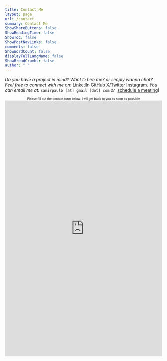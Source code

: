 ```yaml
---
title: Contact Me
layout: page
url: /contact
summary: Contact Me
ShowShareButtons: false
ShowReadingTime: false
ShowToc: false
ShowPostNavLinks: false
comments: false
ShowWordCount: false
displayFullLangName: false
ShowBreadCrumbs: false
author: " "
---
```


*Do you have a project in mind? Want to hire me? or simply wanna chat? Feel free to connect with me on*:&nbsp;<a href="https://www.linkedin.com/in/SamirPaul" target="_blank">LinkedIn</a>&nbsp;<a href="https://github.com/SamirPaulb" target="_blank">GitHub</a>&nbsp;<a href="https://twitter.com/SamirPaulb" target="_blank">X/Twitter</a>&nbsp;<a href="https://instagram.com/SamirPaulb" target="_blank">Instagram</a>. *You can email me at:*&nbsp;```samirpaulb [at] gmail [dot] com``` *or*&nbsp;&nbsp;<a href="" onclick="Calendly.initPopupWidget({url: 'https://calendly.com/samirpaulb/hello?hide_event_type_details=1&hide_gdpr_banner=1'});return false;">schedule a meeting</a>!

<p align="center">
<sub><sup>Please fill out the contact form below. I will get back to you as soon as possible</sup></sub>

<iframe src="https://docs.google.com/forms/d/e/1FAIpQLSfGcMMU8znqdQIasXOZp0huyxZ9Y5x0YoSr2BQY0AACS_dXKg/viewform?embedded=true"
			title="Contact form"
			frameborder="0"
			marginheight="0"
			marginwidth="0"
			width="100%"
			height="820px"
			scrolling="no"
			loading="lazy">
  			Loading…
</iframe>
</p>

<!-- Calendly badge widget begin -->
<link loading="lazy" href="https://assets.calendly.com/assets/external/widget.css" rel="stylesheet">
<script defer loading="lazy" src="https://assets.calendly.com/assets/external/widget.js" type="text/javascript" async></script>
<script type="text/javascript">window.onload = function() { Calendly.initBadgeWidget({ url: 'https://calendly.com/samirpaulb/hello?hide_event_type_details=1&hide_gdpr_banner=1', text: 'Schedule a meeting!', color: '#0069ff', textColor: '#ffffff', branding: undefined }); }</script>
<!-- Calendly badge widget end -->